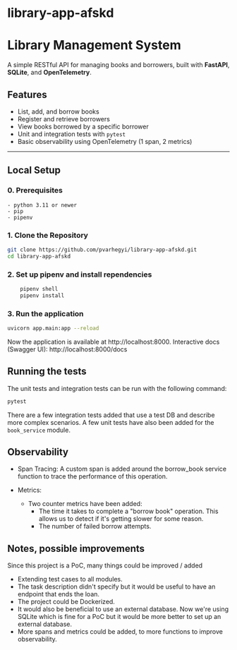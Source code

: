 # library-app-afskd
# Library Management System

A simple RESTful API for managing books and borrowers, built with **FastAPI**, **SQLite**, and **OpenTelemetry**.

## Features

- List, add, and borrow books  
- Register and retrieve borrowers  
- View books borrowed by a specific borrower  
- Unit and integration tests with `pytest`  
- Basic observability using OpenTelemetry (1 span, 2 metrics)

---

## Local Setup

### 0. Prerequisites
    - python 3.11 or newer
    - pip 
    - pipenv

### 1. Clone the Repository

```bash
git clone https://github.com/pvarhegyi/library-app-afskd.git
cd library-app-afskd
```

### 2. Set up pipenv and install rependencies

```bash
    pipenv shell 
    pipenv install
```

### 3. Run the application 
```bash
uvicorn app.main:app --reload
```
Now the application is available at http://localhost:8000.
Interactive docs (Swagger UI): http://localhost:8000/docs

## Running the tests
The unit tests and integration tests can be run with the following command:

```bash
pytest
```

There are a few integration tests added that use a test DB and describe more complex scenarios. A few unit tests have also been added for the `book_service` module. 

## Observability

- Span Tracing: A custom span is added around the borrow_book service function to trace the performance of this operation.

- Metrics: 
    - Two counter metrics have been added: 
        - The time it takes to complete a "borrow book" operation. This allows us to detect if it's getting slower for some reason.
        - The number of failed borrow attempts. 


## Notes, possible improvements
Since this project is a PoC, many things could be improved / added

- Extending test cases to all modules.
- The task description didn't specify but it would be useful to have an endpoint that ends the loan. 
- The project could be Dockerized.
- It would also be beneficial to use an external database. Now we're using SQLite which is fine for a PoC but it would be more better to set up an external database. 
- More spans and metrics could be added, to more functions to improve observability. 
